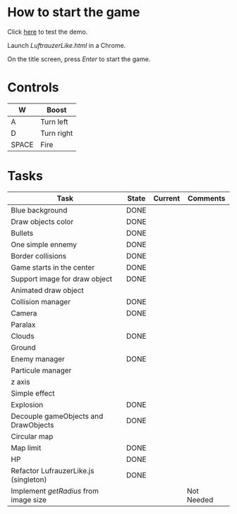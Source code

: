 How to start the game
=====================

Click [here](https://masayoshisugimoto.github.io/LuftrauzerLike/LuftrauzerLike.html) to test the demo.

Launch _LuftrauzerLike.html_ in a Chrome.

On the title screen, press _Enter_ to start the game.

Controls
========

| W     | Boost      |
|-------|------------|
| A     | Turn left  |
| D     | Turn right |
| SPACE | Fire       |


Tasks
=====

| Task													        | State | Current | Comments 						|
|---------------------------------------|-------|---------|---------------------|
|Blue background								        | DONE  |         |											|
|Draw objects color	    				        | DONE  |         |											|
|Bullets           	    				        | DONE  |         |											|
|One simple ennemy 	    				        | DONE  |         |											|
|Border collisions 	    				        | DONE  |         |											|
|Game starts in the center  		        | DONE  |         |											|
|Support image for draw object          | DONE  |         |											|
|Animated draw object                   |       |         |											|
|Collision manager                      | DONE  |         |											|
|Camera                                 | DONE  |         |											|
|Paralax                                |       |         |											|
|Clouds                                 | DONE  |         |											|
|Ground                                 |       |         |											|
|Enemy manager                          | DONE  |         |											|
|Particule manager                      |       |         |											|
|z axis                                 |       |         |											|
|Simple effect                          |       |         |											|
|Explosion                              | DONE  |         |											|
|Decouple gameObjects and DrawObjects   | DONE  |         |											|
|Circular map                           |       |         |											|
|Map limit                              | DONE  |         |											|
|HP                                     | DONE  |         |											|
|Refactor LufrauzerLike.js (singleton)  | DONE  |         |											|
|Implement *getRadius* from image size  |       |         |	Not Needed					|

